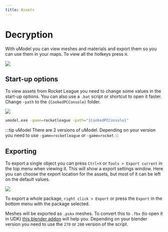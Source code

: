 ```yaml
---
title: Assets
---
```

# Decryption

With uModel you can view meshes and materials and export them so you can use them in your maps. To view all the hotkeys press `H`.

![](/images/decryption/image222.png)

## Start-up options

To view assets from Rocket League you need to change some values in the start-up options. You can also use a `.bat` script or shortcut to open it faster. Change `-path` to the `{CookedPCConsole}` folder.

![](/images/decryption/umodel_start.png)

```sh
umodel.exe -game=rocketleague -path="{CookedPCConsole}"
```

:::tip uModel
There are 2 versions of uModel. Depending on your version you need to use `-game=rocketleague` or `-game=rocket`
:::

## Exporting

To export a single object you can press `Ctrl+X` or `Tools > Export current` in the top menu when viewing it. This will show a export settings window. Here you can choose the export location for the assets, but most of it can be left on the default values.

![](/images/decryption/umodel_export.png)

To export a whole package, `right click > Export` or press the `Export` in the bottom menu with the package selected.

Meshes will be exported as `.pskx` meshes. To convert this to `.fbx` (to open it in UDK) [this blender addon](https://github.com/Befzz/blender3d_import_psk_psa) will help you. Depending on your blender version you need to use the `270` or `280` version of the script.
